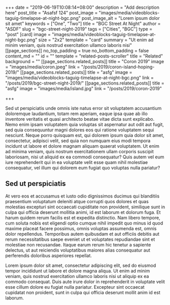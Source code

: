 +++
date = "2019-06-19T10:08:14+08:00"
description = "Add description here"
post_title = "Asafsf 124"
post_image = "images/media/videoblocks-taguig-timelapse-at-night-bgc.png"
post_image_alt = "Lorem ipsum dolor sit amet"
keywords = ["One", "Two"]
title = "BGC Street At Night"
author = "ASDF"
slug = "bgc-street-night-2019"
tags = ["Cities", "BGC"]
type = "post"
[card]
image = "images/media/videoblocks-taguig-timelapse-at-night-bgc.png"
size = "2x2"
template = "card"
summary = "Ut enim ad minim veniam, quis nostrud exercitation ullamco laboris nisi"
[[page_sections]]
no_top_padding = true
no_bottom_padding = false
content_md = ""
id = ""
template = "related-posts-scroller"
title = "Related"
background = ""
[[page_sections.related_posts]]
title = "Coron 2019"
image = "images/media/coron.jpeg"
link = "/posts/2019/coron-island-hoping-2019/"
[[page_sections.related_posts]]
title = "asfg"
image = "images/media/videoblocks-taguig-timelapse-at-night-bgc.png"
link = "/posts/2019/bgc-street-night-2019/"
[[page_sections.related_posts]]
title = "asfg"
image = "images/media/island.jpg"
link = "/posts/2019/coron-2019"

+++

Sed ut perspiciatis unde omnis iste natus error sit voluptatem accusantium doloremque laudantium, totam rem aperiam, eaque ipsa quae ab illo inventore veritatis et quasi architecto beatae vitae dicta sunt explicabo. Nemo enim ipsam voluptatem quia voluptas sit aspernatur aut odit aut fugit, sed quia consequuntur magni dolores eos qui ratione voluptatem sequi nesciunt. Neque porro quisquam est, qui dolorem ipsum quia dolor sit amet, consectetur, adipisci velit, sed quia non numquam eius modi tempora incidunt ut labore et dolore magnam aliquam quaerat voluptatem. Ut enim ad minima veniam, quis nostrum exercitationem ullam corporis suscipit laboriosam, nisi ut aliquid ex ea commodi consequatur? Quis autem vel eum iure reprehenderit qui in ea voluptate velit esse quam nihil molestiae consequatur, vel illum qui dolorem eum fugiat quo voluptas nulla pariatur?

## Sed ut perspiciatis

At vero eos et accusamus et iusto odio dignissimos ducimus qui blanditiis praesentium voluptatum deleniti atque corrupti quos dolores et quas molestias excepturi sint occaecati cupiditate non provident, similique sunt in culpa qui officia deserunt mollitia animi, id est laborum et dolorum fuga. Et harum quidem rerum facilis est et expedita distinctio. Nam libero tempore, cum soluta nobis est eligendi optio cumque nihil impedit quo minus id quod maxime placeat facere possimus, omnis voluptas assumenda est, omnis dolor repellendus. Temporibus autem quibusdam et aut officiis debitis aut rerum necessitatibus saepe eveniet ut et voluptates repudiandae sint et molestiae non recusandae. Itaque earum rerum hic tenetur a sapiente delectus, ut aut reiciendis voluptatibus maiores alias consequatur aut perferendis doloribus asperiores repellat.

Lorem ipsum dolor sit amet, consectetur adipiscing elit, sed do eiusmod tempor incididunt ut labore et dolore magna aliqua. Ut enim ad minim veniam, quis nostrud exercitation ullamco laboris nisi ut aliquip ex ea commodo consequat. Duis aute irure dolor in reprehenderit in voluptate velit esse cillum dolore eu fugiat nulla pariatur. Excepteur sint occaecat cupidatat non proident, sunt in culpa qui officia deserunt mollit anim id est laborum.
